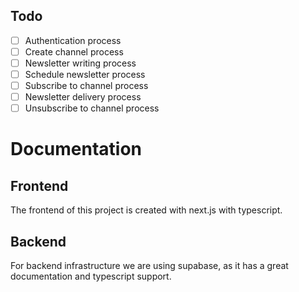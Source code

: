 ## Todo
- [ ] Authentication process
- [ ] Create channel process
- [ ] Newsletter writing process
- [ ] Schedule newsletter process
- [ ] Subscribe to channel process
- [ ] Newsletter delivery process
- [ ] Unsubscribe to channel process

# Documentation 
## Frontend
The frontend of this project is created with next.js with typescript.

## Backend
For backend infrastructure we are using supabase, as it has a great documentation and typescript support.